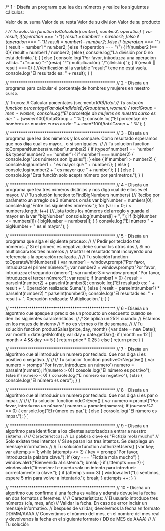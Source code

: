 /*
1 - Diseña un programa que lea dos números y realice los siguientes cálculos:

Valor de su suma
Valor de su resta
Valor de su division
Valor de su producto

*/
// Tu solución
    function toCalculate(number1, number2, operation) {
        var result;
        if(operation === "+"){
            result = number1 + number2;
        }else if (operation === "-"){
            result = number1 - number2;
        }else if (operation === "*"){
            result = number1 * number2;
        }else if (operation === "/") {
            if(number2 !== 0){
                result = number1 / number2;
            }else {
                console.log("La división por 0 no está definida.");
            }
        }else {
            console.log("Por favor, introduzca una operación válida. \"+\"(suma) \"-\"(resta) \"*\"(multiplicación) \"/\"(división)");
        }
        if (result || result === 0) { //Verificación si la variable "result" tiene no está vacía.
            console.log("El resultado es: " + result);
        }
    }

// *************************************************
// 2 - Diseña un programa para calcular el porcentaje de hombres y mujeres en nuestro curso.

// Trucos:
// Calcular porcentajes (segmento*100)/total
// Tu solución
    function percentageFamaleAndMaleByGroup(men, women) {
        totalGroup = men + women;
        console.log("El porcentaje de mujeres en nuestro curso es de: " + (women*100)/totalGroup + " %");
        console.log("El porcentaje de hombres en nuestro curso es de: " + (men*100)/totalGroup + " %");
    }

// *************************************************
// 3 - Diseña un programa que lea dos números y los compare. Como resultado esperamos que nos diga cual es mayor... o si son iguales.
//
// Tu solución
    function toCompareNumbers(number1,number2) {
        if (typeof number1 == 'number' && typeof number2 == 'number') {
            if (number1 === number2) {
                console.log("Los números son iguales");
            } else {
                if (number1 > number2) {
                    console.log(number1 + " es mayor que " + number2);
                } else {
                    console.log(number2 + " es mayor que " + number1);
                }
            }
        }else {
            console.log("Esta función solo acepta número por parámetros.");
        }
    }


// *************************************************
// 4 - Diseña un programa que lea tres números distintos y nos diga cual de ellos es el mayor.
//
// Tu solución
    function toFindBigNumbers(numbers) {// Recibe por parámetro un arreglo de 3 números o más
        var bigNumber = numbers[0];
        console.log("Entre los siguientes números:");
        for (var i = 0; i < numbers.length; i++) {//Lista todos los números del arreglo y guarda el mayor en la var "bigNumber"
            console.log(numbers[i] + ", ");
            if (bigNumber <= numbers[i]) {
                bigNumber = numbers[i];
            }
        }
        console.log("El número " + bigNumber + " es el mayor.");
    }

// *************************************************
// 5 - Diseña un programa que siga el siguiente proceso:
//
// Pedir por teclado tres números.
// Si el primero es negativo, debe sumar los otros dos
// Si no multiplicará los tres numeros
// Mostrar el resultado final incluyendo una referencia a la operación realizada.
//     // Tu solución
    function toOperateWhitNumbers() {
        var number1 = window.prompt("Por favor, intruduzca el primer número:");
        var number2 = window.prompt("Por favor, intruduzca el segundo número:");
        var number3 = window.prompt("Por favor, intruduzca el tercer número:");
        var result;
        if (number1 < 0) {
            result = parseInt(number2) + parseInt(number3);
            console.log("El resultado es: " + result + ". Operación realizada: Suma.");
        }else {
            result = parseInt(number1) * parseInt(number2) * parseInt(number3);
            console.log("El resultado es: " + result + ". Operación realizada: Multiplicación.");
        }
    }


// *************************************************
// 6 - Diseña un algoritmo que aplique al precio de un producto un descuento cuando se den las siguientes caracteristicas.
//
// Se aplica un 25% cuando:
// Estamos en los meses de invierno
// Y no es viernes o fin de semana.
//     // Tu solución
function productSales(price, day, month) {
    var date = new Date();
    var month = date.getMonth();
    var day = date.getDay();
    if (month == 12 || month < 4 && day >= 5 ) {
        return price * 0.25
    } else {
        return price
    }
}



// *************************************************
// 7 - Diseña un algoritmo que al introducir un numero por teclado. Que nos diga si es positivo o negativo.
//
//     // Tu solución
function positiveOrNegative() {
    var numero = prompt("Por favor, introduzca un número")
    numero = parseInt(numero);
    if(numero > 0){
        console.log("El número es positivo");
    }else if (numero < 0) {
        console.log("El número es negativo");
    }else {
        console.log("El número es cero");
    }
}



// *************************************************
// 8 - Diseña un algoritmo que al introducir un numero por teclado. Que nos diga si es par o impar.
//
//     // Tu solución
function oddOrEven() {
    var numero = prompt("Por favor, introduzca un número")
    numero = parseInt(numero);
    if (numero%2 == 0) {
        console.log("El número es par.");
    }else {
        console.log("El número es impar.");
    }
}



// *************************************************
// 9 - Diseña un algoritmo para identificar a los clientes autorizados a entrar a nuestro sistema.
//
// Características:
// La palabra clave es "Fictizia mola mucho"
// Solo existen tres intentos
// Si se pasan los tres intentos. Se despliega un mensaje informativo.
//     // Tu solución
function authorizeUsers() {
    var key;
    var attempts = 1;
    while (attempts <= 3) {
        key = prompt("Por favor, introduzca la palabra clave.");
        if (key === "Fictizia mola mucho") {
            window.alert("Bienvenido al sistema.");
            break;
        }
        if (attempts === 2) {
            window.alert("Atención: Le queda solo un intento para introducir correctamente la clave.");
        }
        if (attempts === 3) {
            window.alert("Lo sentimos, espere 5 min para volver a intentarlo.");
            break;
        }
        attempts ++;
    }
}



// *************************************************
// 10 - Diseña un algoritmo que confirme si una fecha es valida y además devuelva la fecha en dos formatos diferentes.
//
// Características:
// El usuario introduce tres números (día, mes, año)
// Validar la fecha. En caso de error incluir un mensaje informativo.
// Después de validar, devolvemos la fecha en formato DD/MM/AAAA
// Convertimos el número del mes, en el nombre del mes real y devolvemos la fecha en el siguiente formato ( DD de MES de AAAA)
//     // Tu solución
